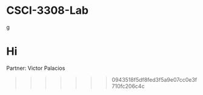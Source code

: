 # CSCI-3308-Lab
g


Hi
=======

Partner: Victor Palacios
>>>>>>> 0943518f5df8fed3f5a9e07cc0e3f710fc206c4c

